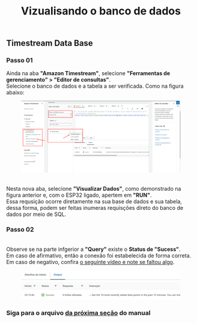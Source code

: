 
<!DOCTYPE html>
<html lang="pt-BR">
<head>
<meta charset="UTF-8">
</head>
<body>
<header>
  <h1>Vizualisando o banco de dados</h1>
</header>
<main>
  <section>
    <h2>Timestream Data Base</h2>
    <article>
      <h3>Passo 01</h3>
      <p>
       Ainda na aba <strong>"Amazon Timestream"</strong>, selecione <strong>"Ferramentas de gerenciamento" > "Editor de consultas"</strong>.
        <br> Selecione o banco de dados e a tabela a ser verificada. Como na figura abaixo:
        <figure>
          <img src="https://github.com/Thiago5B/Projeto_IoT-SE/blob/main/img/db_12.png">
        </figure>
        <br>Nesta nova aba, selecione <strong>"Visualizar Dados"</strong>, como demonstrado na figura anterior e, com o ESP32 ligado, apertem em <strong>"RUN"</strong>.
        <br>Essa requsição ocorre diretamente na sua base de dados e sua tabela, dessa forma, podem ser feitas inumeras requisções direto do banco de dados por meio de SQL.
      </p>
    </article>
    <article>
      <h3>Passo 02</h3>
      <p>
       <br>Observe se na parte infgerior a <strong>"Query"</strong> existe o <strong> Status de "Sucess"</strong>.
        <br>Em caso de afirmativo, então a conexão foi estabelecida de forma correta.
        <br>Em caso de negativo, confira <a href="https://youtu.be/z8T4hAERuOg?t=625"> o seguinte vídeo e note se faltou algo</a>.
        <figure>
          <img src="https://github.com/Thiago5B/Projeto_IoT-SE/blob/main/img/db_13.png">
        </figure> 
      </p>
    </article>
    <h3>Siga para o arquivo <a href="https://github.com/Thiago5B/Projeto_IoT-SE/blob/main/PT-BR/Manual/7%20-%20Configurar%20Grafana.md"><strong> da próxima seção</a></strong> do manual</h3>
  </section>
</main>
</body>
</html>
